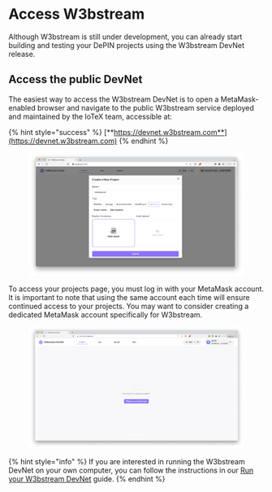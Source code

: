 # Access W3bstream

Although W3bstream is still under development, you can already start building and testing your DePIN projects using the W3bstream DevNet release.&#x20;

## Access the public DevNet

The easiest way to access the W3bstream DevNet is to open a MetaMask-enabled browser and navigate to the public W3bstream service deployed and maintained by the IoTeX team, accessible at:

{% hint style="success" %}
[**https://devnet.w3bstream.com**](https://devnet.w3bstream.com)
{% endhint %}

<figure><img src="../.gitbook/assets/image (2).png" alt=""><figcaption></figcaption></figure>

To access your projects page, you must log in with your MetaMask account. It is important to note that using the same account each time will ensure continued access to your projects. You may want to consider creating a dedicated MetaMask account specifically for W3bstream.

<figure><img src="../.gitbook/assets/image (5).png" alt=""><figcaption></figcaption></figure>

{% hint style="info" %}
If you are interested in running the W3bstream DevNet on your own computer, you can follow the instructions in our [Run your W3bstream DevNet](../additional-resources/run-w3bstream-locally.md) guide.
{% endhint %}
